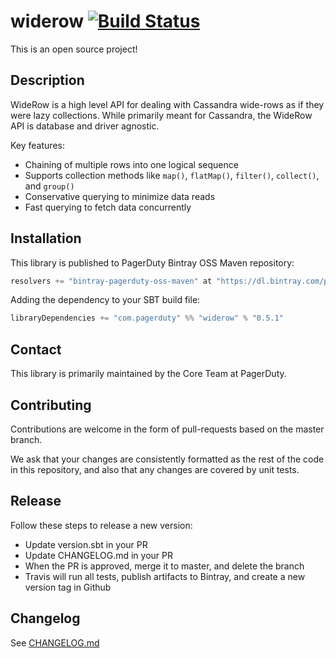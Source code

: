 # widerow [![Build Status](https://travis-ci.org/PagerDuty/widerow.svg)](https://travis-ci.org/PagerDuty/widerow)

This is an open source project!

## Description

WideRow is a high level API for dealing with Cassandra wide-rows as if they were lazy collections. While primarily meant for Cassandra, the WideRow API is database and driver agnostic.

Key features:
 * Chaining of multiple rows into one logical sequence
 * Supports collection methods like `map()`, `flatMap()`, `filter()`, `collect()`, and `group()`
 * Conservative querying to minimize data reads
 * Fast querying to fetch data concurrently

## Installation

This library is published to PagerDuty Bintray OSS Maven repository:
```scala
resolvers += "bintray-pagerduty-oss-maven" at "https://dl.bintray.com/pagerduty/oss-maven"
```

Adding the dependency to your SBT build file:
```scala
libraryDependencies += "com.pagerduty" %% "widerow" % "0.5.1"
```

## Contact

This library is primarily maintained by the Core Team at PagerDuty.

## Contributing

Contributions are welcome in the form of pull-requests based on the master branch.

We ask that your changes are consistently formatted as the rest of the code in this repository, and also that any changes are covered by unit tests.

## Release

Follow these steps to release a new version:
 - Update version.sbt in your PR
 - Update CHANGELOG.md in your PR
 - When the PR is approved, merge it to master, and delete the branch
 - Travis will run all tests, publish artifacts to Bintray, and create a new version tag in Github

## Changelog

See [CHANGELOG.md](./CHANGELOG.md)
